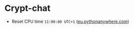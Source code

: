 # Crypt-chat

- Reset CPU time ```11:00:00 UTC+1``` ([eu.pythonanywhere.com](https://eu.pythonanywhere.com))
